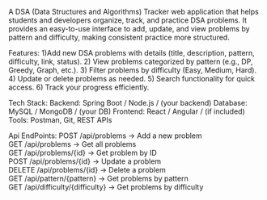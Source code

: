 A DSA (Data Structures and Algorithms) Tracker web application that helps students and developers organize, track, and practice DSA problems.
It provides an easy-to-use interface to add, update, and view problems by pattern and difficulty, making consistent practice more structured.

Features:
1)Add new DSA problems with details (title, description, pattern, difficulty, link, status).
2) View problems categorized by pattern (e.g., DP, Greedy, Graph, etc.).
3) Filter problems by difficulty (Easy, Medium, Hard).
4) Update or delete problems as needed.
5) Search functionality for quick access.
6) Track your progress efficiently.

Tech Stack:
Backend: Spring Boot / Node.js / (your backend)
Database: MySQL / MongoDB / (your DB)
Frontend: React / Angular / (if included)
Tools: Postman, Git, REST APIs

Api EndPoints:
POST   /api/problems                → Add a new problem  
GET    /api/problems                 → Get all problems  
GET    /api/problems/{id}            → Get problem by ID  
POST   /api/problems/{id}            → Update a problem  
DELETE /api/problems/{id}            → Delete a problem  
GET    /api/pattern/{pattern}        → Get problems by pattern  
GET    /api/difficulty/{difficulty}  → Get problems by difficulty  

